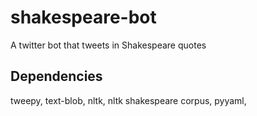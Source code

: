 # shakespeare-bot
A twitter bot that tweets in Shakespeare quotes

## Dependencies
tweepy,
text-blob,
nltk,
nltk shakespeare corpus,
pyyaml,

